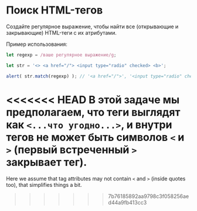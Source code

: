 # Поиск HTML-тегов

Создайте регулярное выражение, чтобы найти все (открывающие и закрывающие) HTML-теги с их атрибутами.

Пример использования:

```js run
let regexp = /ваше регулярное выражение/g;

let str = '<> <a href="/"> <input type="radio" checked> <b>';

alert( str.match(regexp) ); // '<a href="/">', '<input type="radio" checked>', '<b>'
```

<<<<<<< HEAD
В этой задаче мы предполагаем, что теги выглядят как `<...что угодно...>`, и внутри тегов не может быть символов `<` и `>` (первый встреченный `>` закрывает тег).
=======
Here we assume that tag attributes may not contain `<` and `>` (inside quotes too), that simplifies things a bit.
>>>>>>> 7b76185892aa9798c3f058256aed44a9fb413cc3
